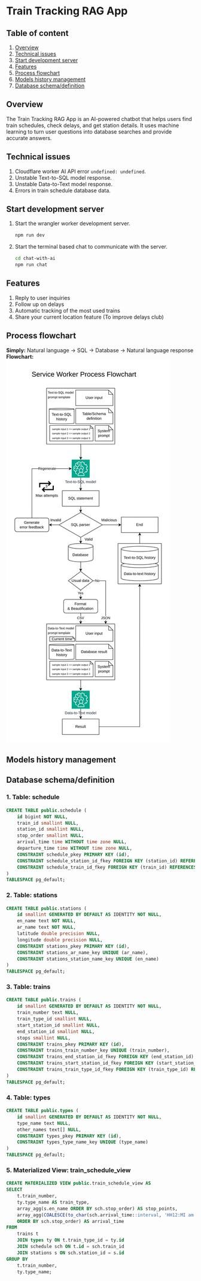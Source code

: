 # Train Tracking RAG App

## Table of content
1. [Overview](#overview)
2. [Technical issues](#technical-issues)
3. [Start development server](#start-development-server)
4. [Features](#features)
5. [Process flowchart](#process-flowchart)
6. [Models history management](#models-history-management)
7. [Database schema/definition](#database-schema/definition)

## Overview
The Train Tracking RAG App is an AI-powered chatbot that helps users find train schedules, check delays, and get station details. It uses machine learning to turn user questions into database searches and provide accurate answers.

## Technical issues
1. Cloudflare worker AI API error `undefined: undefined`.
2. Unstable Text-to-SQL model response.
3. Unstable Data-to-Text model response.
4. Errors in train schedule database data.

## Start development server
1. Start the wrangler worker development server.
	```bash
	npm run dev
	```
2. Start the terminal based chat to communicate with the server.
	```bash
	cd chat-with-ai
	npm run chat
	```
## Features
1. Reply to user inquiries
2. Follow up on delays
3. Automatic tracking of the most used trains
4. Share your current location feature (To improve delays club)

## Process flowchart
**Simply:**
Natural language → SQL → Database → Natural language response
**Flowchart:**
![Diagram of process flowchart](/images/service-worker-process-flowchart.png)


## Models history management

## Database schema/definition

### 1. Table: schedule
```sql
CREATE TABLE public.schedule (
    id bigint NOT NULL,
    train_id smallint NULL,
    station_id smallint NULL,
    stop_order smallint NULL,
    arrival_time time WITHOUT time zone NULL,
    departure_time time WITHOUT time zone NULL,
    CONSTRAINT schedule_pkey PRIMARY KEY (id),
    CONSTRAINT schedule_station_id_fkey FOREIGN KEY (station_id) REFERENCES stations (id),
    CONSTRAINT schedule_train_id_fkey FOREIGN KEY (train_id) REFERENCES trains (id)
)
TABLESPACE pg_default;
```

### 2. Table: stations
```sql
CREATE TABLE public.stations (
    id smallint GENERATED BY DEFAULT AS IDENTITY NOT NULL,
    en_name text NOT NULL,
    ar_name text NOT NULL,
    latitude double precision NULL,
    longitude double precision NULL,
    CONSTRAINT stations_pkey PRIMARY KEY (id),
    CONSTRAINT stations_ar_name_key UNIQUE (ar_name),
    CONSTRAINT stations_station_name_key UNIQUE (en_name)
)
TABLESPACE pg_default;
```

### 3. Table: trains
```sql
CREATE TABLE public.trains (
    id smallint GENERATED BY DEFAULT AS IDENTITY NOT NULL,
    train_number text NULL,
    train_type_id smallint NULL,
    start_station_id smallint NULL,
    end_station_id smallint NULL,
    stops smallint NULL,
    CONSTRAINT trains_pkey PRIMARY KEY (id),
    CONSTRAINT trains_train_number_key UNIQUE (train_number),
    CONSTRAINT trains_end_station_id_fkey FOREIGN KEY (end_station_id) REFERENCES stations (id),
    CONSTRAINT trains_start_station_id_fkey FOREIGN KEY (start_station_id) REFERENCES stations (id),
    CONSTRAINT trains_train_type_id_fkey FOREIGN KEY (train_type_id) REFERENCES types (id)
)
TABLESPACE pg_default;
```

### 4. Table: types
```sql
CREATE TABLE public.types (
    id smallint GENERATED BY DEFAULT AS IDENTITY NOT NULL,
    type_name text NULL,
    other_names text[] NULL,
    CONSTRAINT types_pkey PRIMARY KEY (id),
    CONSTRAINT types_type_name_key UNIQUE (type_name)
)
TABLESPACE pg_default;
```

### 5. Materialized View: train_schedule_view
```sql
CREATE MATERIALIZED VIEW public.train_schedule_view AS
SELECT
    t.train_number,
    ty.type_name AS train_type,
    array_agg(s.en_name ORDER BY sch.stop_order) AS stop_points,
    array_agg(COALESCE(to_char(sch.arrival_time::interval, 'HH12:MI am'), to_char(sch.departure_time::interval, 'HH12:MI am'))
    ORDER BY sch.stop_order) AS arrival_time
FROM
    trains t
    JOIN types ty ON t.train_type_id = ty.id
    JOIN schedule sch ON t.id = sch.train_id
    JOIN stations s ON sch.station_id = s.id
GROUP BY
    t.train_number,
    ty.type_name;
```
